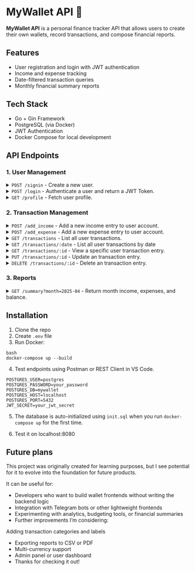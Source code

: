 # MyWallet API 💸

**MyWallet API** is a personal finance tracker API that allows users to create their own wallets, record transactions, and compose financial reports.

## Features
- User registration and login with JWT authentication
- Income and expense tracking
- Date-filtered transaction queries
- Monthly financial summary reports

## Tech Stack
- Go + Gin Framework
- PostgreSQL (via Docker)
- JWT Authentication
- Docker Compose for local development

## API Endpoints

### 1. **User Management**
<details>
<summary><code>POST /signin</code><a> - Create a new user.</a></summary><br>


**Request**

```
{
    "username": "dummy_user",
    "password": "dummy_password"
}
```

**Response**

```
{
  "id": 1,
  "username": "dummy_user",
  "password": "dummy_password",
  "created_at": "2025-05-28T02:24:11.64697Z"
}
```
</details>

<details>
<summary><code>POST /login</code><a> - Authenticate a user and return a JWT Token.</a></summary><br>


**Request**

```
{
    "username": "dummy_user",
    "password": "dummy_password"
}
```

**Response**

```
{
  "message": "Success",
  "token": [Your JWT]
}
```
</details>

<details>
<summary><code>GET /profile</code><a> - Fetch user profile.</a></summary><br>


**Request**

```
Authorization: [Your JWT]
```

**Response**

```
{
  "id": 1,
  "username": "dummy_user",
  "balance_usd": 1000.15
}
```
</details>

### 2. Transaction **Management**
<details>
<summary><code>POST /add_income</code><a> - Add a new income entry to user account.</a></summary><br>

**Request**

```
Authorization: [Your JWT]

{
    "amount_usd": 5000.00,
    "trx_category": "Salary"
}
```

**Response**

```
{
  "id": 48,
  "user_id": 1,
  "amount": 500000,
  "trx_type": "income",
  "trx_category": "Salary",
  "created_at": "2025-05-28T02:32:45.555731Z"
}
```
</details>



<details>
<summary><code>POST /add_expense</code><a> - Add a new expense entry to user account.</a></summary><br>

**Request**

```
Authorization: [Your JWT]
{
    "amount_usd": 20,
    "trx_category": "Subscriptions"
}
```

**Response**

```
{
  "id": 49,
  "user_id": 1,
  "amount": 2000,
  "trx_type": "expense",
  "trx_category": "Subscriptions",
  "created_at": "2025-05-28T02:35:43.009377Z"
}
```

</details>

<details>
<summary><code>GET /transactions</code><a> - List all user transactions.</a></summary><br>

**Request**

```
Authorization: [Your JWT]
```

**Response**

```
[
  {
    "id": 48,
    "amount_usd": 5000,
    "trx_category": "Salary",
    "created_at": "2025-05-28T02:52:36.925028Z"
  },
  {
    "id": 49,
    "amount_usd": -20,
    "trx_category": "Subscriptions",
    "created_at": "2025-05-28T02:53:00.432178Z"
  }
]
```

</details>

<details>
<summary><code>GET /transactions/:date</code><a> - List all user transactions by date</a></summary><br>



**Request**

```
GET http://localhost:8080/transactions/date?from_date=2025-05-23&to_date=2025-05-29
Authorization: [Your JWT]
```

**Response**

```
[
  {
    "id": 48,
    "amount_usd": 5000,
    "trx_category": "Salary",
    "created_at": "2025-05-28T02:52:36.925028Z"
  },
  {
    "id": 49,
    "amount_usd": -20,
    "trx_category": "Subscriptions",
    "created_at": "2025-05-28T02:53:00.432178Z"
  }
]
```

</details>

<details>
<summary><code>GET /transactions/:id</code><a> - View a specific user transaction entry.</a></summary><br>



**Request**

```
GET http://localhost:8080/transactions/51
Authorization: [Your JWT]
```

**Response**

```
{
  "id": 51,
  "amount_usd": -20,
  "trx_category": "Subscriptions",
  "created_at": "2025-05-28T02:53:00.432178Z"
}
```

</details>

<details>
<summary><code>PUT /transactions/:id</code><a> - Update an transaction entry.</a></summary><br>



**Request**

```
PUT http://localhost:8080/update_transaction/50
Authorization: [Your JWT]

{
    "amount_usd": 2000.00,
    "trx_category": "Salary"
}
```

**Response**

```
{
  "message": "Transaction updated successfully"
}
```

</details>

<details>
<summary><code>DELETE /transactions/:id</code><a> - Delete an transaction entry.</a></summary><br>

**Request**

```
DELETE http://localhost:8080/delete_transaction/51
Authorization: [Your JWT]
```

**Response**

```
{
  "message": "Transaction deleted successfully"
}
```

</details>

### 3. **Reports**

<details>
<summary><code>GET /summary?month=2025-04</code><a> - Return month income, expenses, and balance.</a></summary><br>



**Request**

```
GET http://localhost:8080/month_summary?month=2025-05
Authorization: [Your JWT]
```

**Response**

```
{
  "balance_usd": 2000,
  "expenses_usd": 0,
  "income_usd": 2000
}
```

</details>

## Installation

1. Clone the repo
2. Create `.env` file
3. Run Docker:
```
bash
docker-compose up --build
```

4. Test endpoints using Postman or REST Client in VS Code.
```
POSTGRES_USER=postgres
POSTGRES_PASSWORD=your_password
POSTGRES_DB=mywallet
POSTGRES_HOST=localhost
POSTGRES_PORT=5432
JWT_SECRET=your_jwt_secret
```
5. The database is auto-initialized using `init.sql` when you run `docker-compose up` for the first time.

6. Test it on localhost:8080

## Future plans

This project was originally created for learning purposes, but I see potential for it to evolve into the foundation for future products.

It can be useful for:

- Developers who want to build wallet frontends without writing the backend logic
- Integration with Telegram bots or other lightweight frontends
- Experimenting with analytics, budgeting tools, or financial summaries
- Further improvements I’m considering:

Adding transaction categories and labels

- Exporting reports to CSV or PDF
- Multi-currency support
- Admin panel or user dashboard
- Thanks for checking it out!